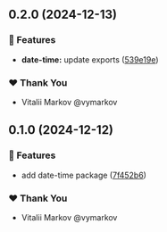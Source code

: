 ## 0.2.0 (2024-12-13)

### 🚀 Features

- **date-time:** update exports ([539e19e](https://github.com/lazy-orange/nx-workspace-v20/commit/539e19e))

### ❤️ Thank You

- Vitalii Markov @vymarkov

## 0.1.0 (2024-12-12)

### 🚀 Features

- add date-time package ([7f452b6](https://github.com/lazy-orange/nx-workspace-v20/commit/7f452b6))

### ❤️ Thank You

- Vitalii Markov @vymarkov